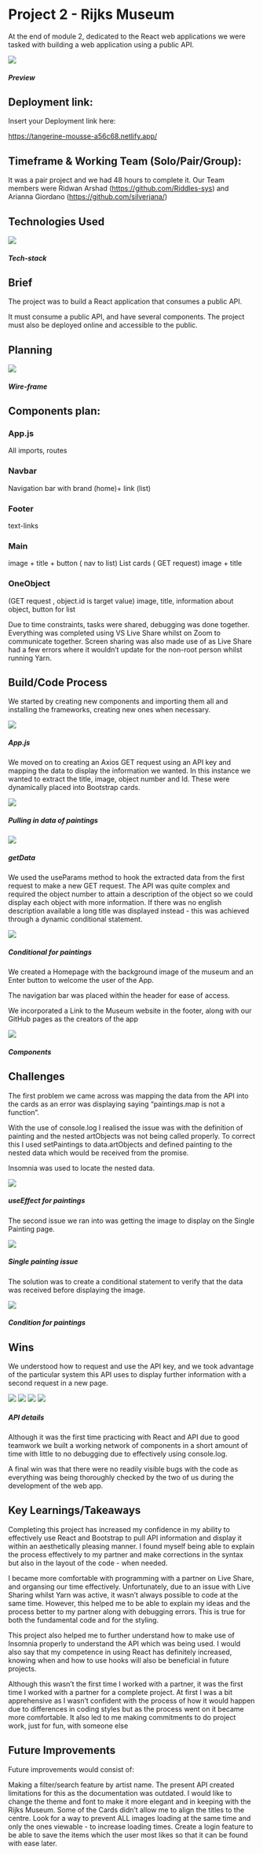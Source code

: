 # Project 2 - Rijks Museum

At the end of module 2, dedicated to the React web applications we were tasked with building a web application using a public API.

![](readme/p2.gif)
##### Preview

## Deployment link:

Insert your Deployment link here:

https://tangerine-mousse-a56c68.netlify.app/

## Timeframe & Working Team (Solo/Pair/Group):

It was a pair project and we had 48 hours to complete it. 
Our Team members were Ridwan Arshad (https://github.com/Riddles-sys) and Arianna Giordano (https://github.com/silverjana/)


## Technologies Used

![](readme/tech-stack.png)
##### Tech-stack
## Brief

The project was to build a React application that consumes a public API.

It must consume a public API, and have several components. The project must also be deployed online and accessible to the public.

## Planning



![](readme/image7.png)
##### Wire-frame


## Components plan:

### App.js 
All imports, routes

### Navbar
Navigation  bar with brand (home)+ link (list)

### Footer
text-links
### Main
image + title + button ( nav to list)
List
cards ( GET request)
image + title
### OneObject
(GET request , object.id is target value)
image, title, information about object, button for list

Due to time constraints, tasks were shared, debugging was done together. Everything was completed using VS Live Share whilst on Zoom to communicate together. Screen sharing was also made use of as Live Share had a few errors where it wouldn’t update for the non-root person whilst running Yarn.

## Build/Code Process

We started by creating new components and importing them all and installing the frameworks, creating new ones when necessary. 

![](readme/image8.png)
##### App.js

We moved on to creating an Axios GET request using an API key and mapping the data to display the information we wanted. In this instance we wanted to extract the title, image, object number and Id. These were dynamically placed into Bootstrap cards.

![](readme/image14.png)
##### Pulling in data of paintings

![](readme/image3.png)
##### getData

We used the useParams method to hook the extracted data from the first request to make a new GET request. The API was quite complex and required the object number to attain a description of the object so we could display each object with more information. If there was no english description available a long title was displayed instead - this was achieved through a dynamic conditional statement.

![](readme/image2.png)
##### Conditional for paintings


We created a Homepage with the background image of the museum and an Enter button to welcome the user of the App. 

The navigation bar was placed within the header for ease of access.

We incorporated a Link to the Museum website in the footer, along with our GitHub pages as the creators of the app

![](readme/image11.png)
##### Components


## Challenges

The first problem we came across was mapping the data from the API into the cards as an error was displaying saying “paintings.map is not a function”. 

With the use of console.log I realised the issue was with the definition of painting and the nested artObjects was not being called properly. To correct this I used setPaintings to data.artObjects and defined painting to the nested data which would be received from the promise.

Insomnia was used to locate the nested data.



![](readme/image13.png)
##### useEffect for paintings


The second issue we ran into was getting the image to display on the Single Painting page. 

![](readme/image4.png)
##### Single painting issue


The solution was to create a conditional statement to verify that the data was received before displaying the image.


![](readme/image9.png)
##### Condition for paintings
## Wins



We understood how to request and use the API key, and we took advantage of the particular system this API uses to display further information with a second request in a new page.


![](readme/image10.png)
![](readme/image12.png)
![](readme/image1.png)
![](readme/image6.png)
##### API details

Although it was the first time practicing with React and API due to good teamwork we built a working network of components in a short amount of time with little to no debugging due to effectively using console.log.

A final win was that there were no readily visible bugs with the code as everything was being thoroughly checked by the two of us during the development of the web app.


## Key Learnings/Takeaways

Completing this project has increased my confidence in my ability to effectively use React and Bootstrap to pull API information and display it within an aesthetically pleasing manner. I found myself being able to explain the process effectively to my partner and make corrections in the syntax but also in the layout of the code - when needed. 

I became more comfortable with programming with a partner on Live Share, and organsing our time effectively. Unfortunately, due to an issue with Live Sharing whilst Yarn was active, it wasn’t always possible to code at the same time. However, this helped me to be able to explain my ideas and the process better to my partner along with debugging errors. This is true for both the fundamental code and for the styling. 

This project also helped me to further understand how to make use of Insomnia properly to understand the API which was being used. I would also say that my competence in using React has definitely increased, knowing when and how to use hooks will also be beneficial in future projects.

Although this wasn’t the first time I worked with a partner, it was the first time I worked with a partner for a complete project. At first I was a bit apprehensive as I wasn’t confident with the process of how it would happen due to differences in coding styles but as the process went on it became more comfortable. It also led to me making commitments to do project work, just for fun, with someone else

## Future Improvements

Future improvements would consist of:

Making a filter/search feature by artist name. The present API created limitations for this as the documentation was outdated.
I would like to change the theme and font to make it more elegant and in keeping with the Rijks Museum.
Some of the Cards didn’t allow me to align the titles to the centre. 
Look for a way to prevent ALL images loading at the same time and only the ones viewable - to increase loading times.
Create a login feature to be able to save the items which the user most likes so that it can be found with ease later.

